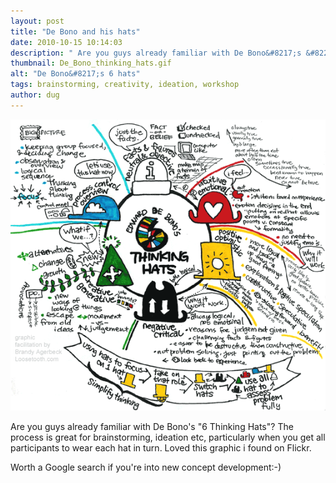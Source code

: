 ```yaml
---
layout: post
title: "De Bono and his hats"
date: 2010-10-15 10:14:03
description: " Are you guys already familiar with De Bono&#8217;s &#8220;6 Thinking Hats&#8221;? The process is great for brainstorming, ideation etc, particularly when you get all participants to wear each hat in turn. Loved this graphic i found on Flickr. Worth&#8230;"
thumbnail: De_Bono_thinking_hats.gif
alt: "De Bono&#8217;s 6 hats"
tags: brainstorming, creativity, ideation, workshop
author: dug
---
```


<img src="/assets/i/De_Bono_thinking_hats.gif" alt="De Bono and his 6 hats as seen on light switches in PDD meeting rooms" />

Are you guys already familiar with De Bono's "6 Thinking Hats"? The process is great for brainstorming, ideation etc, particularly when you get all participants to wear each hat in turn. Loved this graphic i found on Flickr.

Worth a Google search if you're into new concept development:-)

